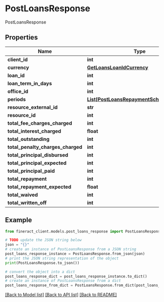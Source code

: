 # PostLoansResponse

PostLoansResponse

## Properties

Name | Type | Description | Notes
------------ | ------------- | ------------- | -------------
**client_id** | **int** |  | [optional] 
**currency** | [**GetLoansLoanIdCurrency**](GetLoansLoanIdCurrency.md) |  | [optional] 
**loan_id** | **int** |  | [optional] 
**loan_term_in_days** | **int** |  | [optional] 
**office_id** | **int** |  | [optional] 
**periods** | [**List[PostLoansRepaymentSchedulePeriods]**](PostLoansRepaymentSchedulePeriods.md) |  | [optional] 
**resource_external_id** | **str** |  | [optional] 
**resource_id** | **int** |  | [optional] 
**total_fee_charges_charged** | **int** |  | [optional] 
**total_interest_charged** | **float** |  | [optional] 
**total_outstanding** | **int** |  | [optional] 
**total_penalty_charges_charged** | **int** |  | [optional] 
**total_principal_disbursed** | **int** |  | [optional] 
**total_principal_expected** | **int** |  | [optional] 
**total_principal_paid** | **int** |  | [optional] 
**total_repayment** | **int** |  | [optional] 
**total_repayment_expected** | **float** |  | [optional] 
**total_waived** | **int** |  | [optional] 
**total_written_off** | **int** |  | [optional] 

## Example

```python
from fineract_client.models.post_loans_response import PostLoansResponse

# TODO update the JSON string below
json = "{}"
# create an instance of PostLoansResponse from a JSON string
post_loans_response_instance = PostLoansResponse.from_json(json)
# print the JSON string representation of the object
print(PostLoansResponse.to_json())

# convert the object into a dict
post_loans_response_dict = post_loans_response_instance.to_dict()
# create an instance of PostLoansResponse from a dict
post_loans_response_from_dict = PostLoansResponse.from_dict(post_loans_response_dict)
```
[[Back to Model list]](../README.md#documentation-for-models) [[Back to API list]](../README.md#documentation-for-api-endpoints) [[Back to README]](../README.md)


